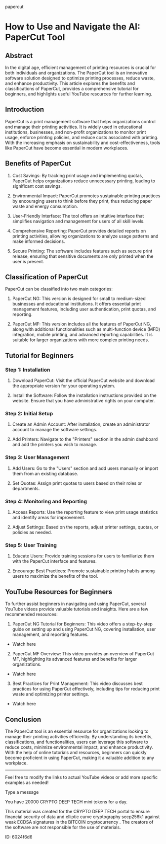 papercut
# How to Use and Navigate the AI: PaperCut Tool



## Abstract



In the digital age, efficient management of printing resources is crucial for both individuals and organizations. The PaperCut tool is an innovative software solution designed to optimize printing processes, reduce waste, and enhance productivity. This article explores the benefits and classifications of PaperCut, provides a comprehensive tutorial for beginners, and highlights useful YouTube resources for further learning.



## Introduction



PaperCut is a print management software that helps organizations control and manage their printing activities. It is widely used in educational institutions, businesses, and non-profit organizations to monitor print usage, enforce printing policies, and reduce costs associated with printing. With the increasing emphasis on sustainability and cost-effectiveness, tools like PaperCut have become essential in modern workplaces.



## Benefits of PaperCut



1. Cost Savings: By tracking print usage and implementing quotas, PaperCut helps organizations reduce unnecessary printing, leading to significant cost savings.



2. Environmental Impact: PaperCut promotes sustainable printing practices by encouraging users to think before they print, thus reducing paper waste and energy consumption.



3. User-Friendly Interface: The tool offers an intuitive interface that simplifies navigation and management for users of all skill levels.



4. Comprehensive Reporting: PaperCut provides detailed reports on printing activities, allowing organizations to analyze usage patterns and make informed decisions.



5. Secure Printing: The software includes features such as secure print release, ensuring that sensitive documents are only printed when the user is present.



## Classification of PaperCut



PaperCut can be classified into two main categories:



1. PaperCut NG: This version is designed for small to medium-sized businesses and educational institutions. It offers essential print management features, including user authentication, print quotas, and reporting.



2. PaperCut MF: This version includes all the features of PaperCut NG, along with additional functionalities such as multi-function device (MFD) integration, mobile printing, and advanced reporting capabilities. It is suitable for larger organizations with more complex printing needs.



## Tutorial for Beginners



### Step 1: Installation



1. Download PaperCut: Visit the official PaperCut website and download the appropriate version for your operating system.

2. Install the Software: Follow the installation instructions provided on the website. Ensure that you have administrative rights on your computer.



### Step 2: Initial Setup



1. Create an Admin Account: After installation, create an administrator account to manage the software settings.

2. Add Printers: Navigate to the "Printers" section in the admin dashboard and add the printers you wish to manage.



### Step 3: User Management



1. Add Users: Go to the "Users" section and add users manually or import them from an existing database.

2. Set Quotas: Assign print quotas to users based on their roles or departments.



### Step 4: Monitoring and Reporting



1. Access Reports: Use the reporting feature to view print usage statistics and identify areas for improvement.

2. Adjust Settings: Based on the reports, adjust printer settings, quotas, or policies as needed.



### Step 5: User Training



1. Educate Users: Provide training sessions for users to familiarize them with the PaperCut interface and features.

2. Encourage Best Practices: Promote sustainable printing habits among users to maximize the benefits of the tool.



## YouTube Resources for Beginners



To further assist beginners in navigating and using PaperCut, several YouTube videos provide valuable tutorials and insights. Here are a few recommended resources:



1. PaperCut NG Tutorial for Beginners: This video offers a step-by-step guide on setting up and using PaperCut NG, covering installation, user management, and reporting features.

- Watch here



2. PaperCut MF Overview: This video provides an overview of PaperCut MF, highlighting its advanced features and benefits for larger organizations.

- Watch here



3. Best Practices for Print Management: This video discusses best practices for using PaperCut effectively, including tips for reducing print waste and optimizing printer settings.

- Watch here



## Conclusion



The PaperCut tool is an essential resource for organizations looking to manage their printing activities efficiently. By understanding its benefits, classifications, and functionalities, users can leverage this software to reduce costs, minimize environmental impact, and enhance productivity. With the help of online tutorials and resources, beginners can quickly become proficient in using PaperCut, making it a valuable addition to any workplace.



---



Feel free to modify the links to actual YouTube videos or add more specific examples as needed!



Type a message

You have 20000 CRYPTO DEEP TECH mini tokens for a day.


This material was created for the  CRYPTO DEEP TECH portal  to ensure financial security of data and elliptic curve cryptography  secp256k1 against weak ECDSA  signatures   in the  BITCOIN cryptocurrency . The creators of the software are not responsible for the use of materials.

 ID: 6024f6d6
